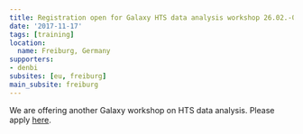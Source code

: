 ```yaml
---
title: Registration open for Galaxy HTS data analysis workshop 26.02.-02.03.2018
date: '2017-11-17'
tags: [training]
location:
  name: Freiburg, Germany
supporters:
- denbi
subsites: [eu, freiburg]
main_subsite: freiburg
---
```


We are offering another Galaxy workshop on HTS data analysis. Please apply [here](https://drive.google.com/open?id=1qnFUCHvyvBHt5OA97puq9sQ83yp8nKSg-EiUQznN4Jw).


